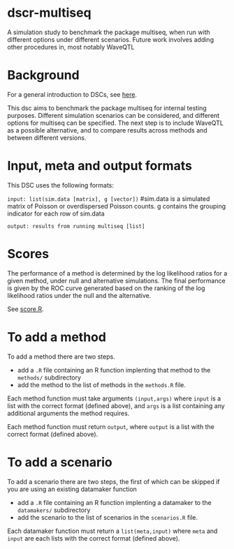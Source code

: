 # dscr-multiseq
A simulation study to benchmark the package multiseq, when run with different options under different scenarios. Future work involves adding other procedures in, most notably WaveQTL

# Background 

For a general introduction to DSCs, see [here](https://github.com/stephens999/dscr/blob/master/intro.md).

This dsc aims to benchmark the package multiseq for internal testing purposes. Different simulation scenarios can be considered, and different options for multiseq can be specified. The next step is to include WaveQTL as a possible alternative, and to compare results across methods and between different versions.


# Input, meta and output formats

This DSC uses the following formats:

`input: list(sim.data [matrix], g [vector])` #sim.data is a simulated matrix of Poisson or overdispersed Poisson counts. g contains the grouping indicator for each row of sim.data


`output: results from running multiseq [list]` 


# Scores

The performance of a method is determined by the log likelihood ratios for a given method, under null and alternative simulations. The final performance is given by the ROC curve generated based on the ranking of the log likelihood ratios under the null and the alternative.

See [score.R](score.R).

# To add a method

To add a method there are two steps.

- add a `.R` file containing an R function implenting that method to the `methods/` subdirectory
- add the method to the list of methods in the `methods.R` file.

Each method function must take arguments `(input,args)` where `input` is a list with the correct format (defined above), and `args` is a list containing any additional arguments the method requires.

Each method function must return `output`, where `output` is a list with the correct format (defined above).

# To add a scenario

To add a scenario there are two steps, the first of which can be skipped if you are using an existing datamaker function

- add a `.R` file containing an R function implenting a datamaker to the `datamakers/` subdirectory
- add the scenario to the list of scenarios in the `scenarios.R` file.

Each datamaker function must return a `list(meta,input)` where `meta` and `input` are each lists with the correct format
(defined above).


